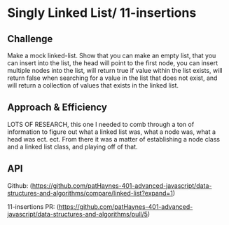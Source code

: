 # Singly Linked List/ 11-insertions 

## Challenge
Make a mock linked-list. Show that you can make an empty list, that you can insert into the list, the head will point to the first node, you can insert multiple nodes into the list, will return true if value within the list exists, will return false when searching for a value in the list that does not exist, and will return a collection of values that exists in the linked list. 

## Approach & Efficiency
LOTS OF RESEARCH, this one I needed to comb through a ton of information to figure out what a linked list was, what a node was, what a head was ect. ect. From there it was a matter of establishing a node class and a linked list class, and playing off of that. 

## API
Github: (https://github.com/patHaynes-401-advanced-javascript/data-structures-and-algorithms/compare/linked-list?expand=1)

11-insertions PR: (https://github.com/patHaynes-401-advanced-javascript/data-structures-and-algorithms/pull/5)

